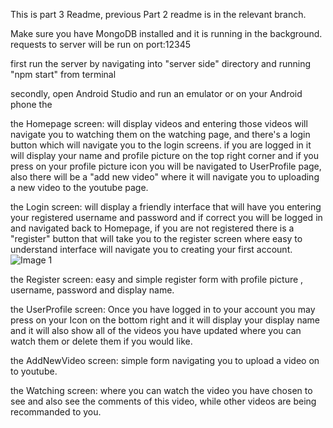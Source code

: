 This is part 3 Readme, previous Part 2 readme is in the relevant branch.

Make sure you have MongoDB installed and it is running in the background.
requests to server will be run on port:12345

first run the server by navigating into "server side" directory and running "npm start" from terminal

secondly, open Android Studio and run an emulator or on your Android phone the 


the Homepage screen:
will display videos and entering those videos will navigate you to watching them on the watching page, and there's a login button which will navigate you to the login screens.
if you are logged in it will display your name and profile picture on the top right corner and if you press on your profile picture icon you will be navigated to UserProfile page, also there will be a "add new video" where it will navigate you to uploading a new video to the youtube page.


the Login screen:
will display a friendly interface that will have you entering your registered username and password and if correct you will be logged in and navigated back to Homepage, if you are not registered there is a "register" button that will take you to the register screen where easy to understand interface will navigate you to creating your first account.
![Image 1](images/Homepage)


the Register screen:
easy and simple register form with profile picture , username, password and display name.

the UserProfile screen:
Once you have logged in to your account you may press on your Icon on the bottom right and it will display your display name and it will also show all of the videos you have updated where you can watch them or delete them if you would like.

the AddNewVideo screen:
simple form navigating you to upload a video on to youtube.

the Watching screen:
where you can watch the video you have chosen to see and also see the comments of this video, while other videos are being recommanded to you. 

